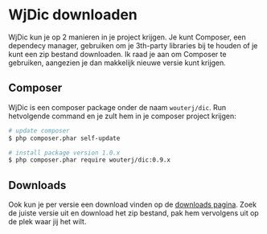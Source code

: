# WjDic downloaden

WjDic kun je op 2 manieren in je project krijgen. Je kunt Composer, een
dependecy manager, gebruiken om je 3th-party libraries bij te houden of je kunt
een zip bestand downloaden. Ik raad je aan om Composer te gebruiken, aangezien
je dan makkelijk nieuwe versie kunt krijgen.

## Composer

WjDic is een composer package onder de naam `wouterj/dic`. Run hetvolgende
command en je zult hem in je composer project krijgen:

````bash
# update composer
$ php composer.phar self-update

# install package version 1.0.x
$ php composer.phar require wouterj/dic:0.9.x
````

## Downloads

Ook kun je per versie een download vinden op de [downloads pagina][1]. Zoek de
juiste versie uit en download het zip bestand, pak hem vervolgens uit op de plek
waar jij het wilt.

 [1]: https://github.com/WouterJ/dic/tags
